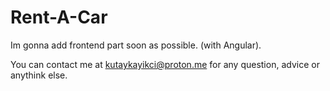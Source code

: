 # Rent-A-Car

Im gonna add frontend part soon as possible. (with Angular).

You can contact me at kutaykayikci@proton.me for any question, advice or anythink else. 



